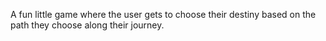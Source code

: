 A fun little game where the user gets to choose their destiny based on the path they choose along their journey.
